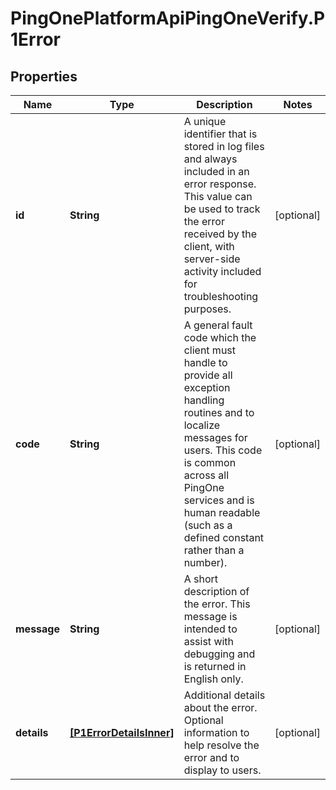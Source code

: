 # PingOnePlatformApiPingOneVerify.P1Error

## Properties

Name | Type | Description | Notes
------------ | ------------- | ------------- | -------------
**id** | **String** | A unique identifier that is stored in log files and always included in an error response. This value can be used to track the error received by the client, with server-side activity included for troubleshooting purposes. | [optional] 
**code** | **String** | A general fault code which the client must handle to provide all exception handling routines and to localize messages for users. This code is common across all PingOne services and is human readable (such as a defined constant rather than a number). | [optional] 
**message** | **String** | A short description of the error. This message is intended to assist with debugging and is returned in English only. | [optional] 
**details** | [**[P1ErrorDetailsInner]**](P1ErrorDetailsInner.md) | Additional details about the error. Optional information to help resolve the error and to display to users. | [optional] 


